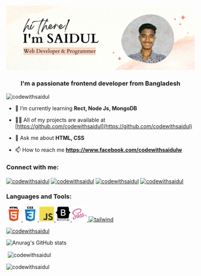 <img src="https://github.com/codewithsaidul/codewithsaidul/blob/main/github-banner.png">

<h3 align="center">I'm a passionate frontend developer from Bangladesh</h3>

<p align="left"> <img src="https://komarev.com/ghpvc/?username=codewithsaidul&label=Profile%20views&color=0e75b6&style=flat" alt="codewithsaidul" /> </p>

- 🌱 I’m currently learning **Rect, Node Js, MongoDB**

- 👨‍💻 All of my projects are available at [https://github.com/codewithsaidul](https://github.com/codewithsaidul)

- 💬 Ask me about **HTML, CSS**

- 📫 How to reach me **https://www.facebook.com/codewithsaidulw**

<h3 align="left">Connect with me:</h3>
<p align="left">
<a href="https://twitter.com/codewithsaidul" target="blank"><img align="center" src="https://raw.githubusercontent.com/rahuldkjain/github-profile-readme-generator/master/src/images/icons/Social/twitter.svg" alt="codewithsaidul" height="30" width="40" /></a>
<a href="https://linkedin.com/in/codewithsaidul" target="blank"><img align="center" src="https://raw.githubusercontent.com/rahuldkjain/github-profile-readme-generator/master/src/images/icons/Social/linked-in-alt.svg" alt="codewithsaidul" height="30" width="40" /></a>
<a href="https://fb.com/codewithsaidul" target="blank"><img align="center" src="https://raw.githubusercontent.com/rahuldkjain/github-profile-readme-generator/master/src/images/icons/Social/facebook.svg" alt="codewithsaidul" height="30" width="40" /></a>
<a href="https://instagram.com/codewithsaidul" target="blank"><img align="center" src="https://raw.githubusercontent.com/rahuldkjain/github-profile-readme-generator/master/src/images/icons/Social/instagram.svg" alt="codewithsaidul" height="30" width="40" /></a>
</p>


<h3 align="left">Languages and Tools:</h3>
<p align="left"> <a href="https://www.w3.org/html/" target="_blank" rel="noreferrer"> <img src="https://raw.githubusercontent.com/devicons/devicon/master/icons/html5/html5-original-wordmark.svg" alt="html5" width="40" height="40"/> </a> <a href="https://www.w3schools.com/css/" target="_blank" rel="noreferrer"> <img src="https://raw.githubusercontent.com/devicons/devicon/master/icons/css3/css3-original-wordmark.svg" alt="css3" width="40" height="40"/> </a> <a href="https://developer.mozilla.org/en-US/docs/Web/JavaScript" target="_blank" rel="noreferrer"> <img src="https://raw.githubusercontent.com/devicons/devicon/master/icons/javascript/javascript-original.svg" alt="javascript" width="40" height="40"/> </a> <a href="https://getbootstrap.com" target="_blank" rel="noreferrer"> <img src="https://raw.githubusercontent.com/devicons/devicon/master/icons/bootstrap/bootstrap-plain-wordmark.svg" alt="bootstrap" width="40" height="40"/> </a>
<a href="https://sass-lang.com" target="_blank" rel="noreferrer"> <img src="https://raw.githubusercontent.com/devicons/devicon/master/icons/sass/sass-original.svg" alt="sass" width="40" height="40"/> </a> <a href="https://tailwindcss.com/" target="_blank" rel="noreferrer"> <img src="https://www.vectorlogo.zone/logos/tailwindcss/tailwindcss-icon.svg" alt="tailwind" width="40" height="40"/> </a> </p>

<p align="left"> <a href="https://github.com/ryo-ma/github-profile-trophy"><img src="https://github-profile-trophy.vercel.app/?username=codewithsaidul" alt="codewithsaidul" /></a> </p>

![Anurag's GitHub stats](https://github-readme-stats.vercel.app/api?username=codewithsaidul&show_icons=true&theme=radical)
<p>&nbsp;<img align="center" src="https://github-readme-stats.vercel.app/api?username=codewithsaidul&show_icons=true&locale=en" alt="codewithsaidul" /></p>

<p><img align="center" src="https://github-readme-streak-stats.herokuapp.com/?user=codewithsaidul&" alt="codewithsaidul" /></p>


